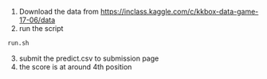 1. Download the data from https://inclass.kaggle.com/c/kkbox-data-game-17-06/data
2. run the script 
```sh
run.sh
```
3. submit the predict.csv to submission page
4. the score is at around 4th position
